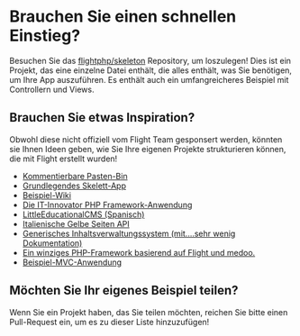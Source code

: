 # Brauchen Sie einen schnellen Einstieg?

Besuchen Sie das [flightphp/skeleton](https://github.com/flightphp/skeleton) Repository, um loszulegen! Dies ist ein Projekt, das eine einzelne Datei enthält, die alles enthält, was Sie benötigen, um Ihre App auszuführen. Es enthält auch ein umfangreicheres Beispiel mit Controllern und Views.

## Brauchen Sie etwas Inspiration?

Obwohl diese nicht offiziell vom Flight Team gesponsert werden, könnten sie Ihnen Ideen geben, wie Sie Ihre eigenen Projekte strukturieren können, die mit Flight erstellt wurden!

- [Kommentierbare Pasten-Bin](https://github.com/n0nag0n/commie2)
- [Grundlegendes Skelett-App](https://github.com/markhughes/flight-skeleton)
- [Beispiel-Wiki](https://github.com/Skayo/FlightWiki)
- [Die IT-Innovator PHP Framework-Anwendung](https://github.com/itinnovator/myphp-app)
- [LittleEducationalCMS (Spanisch)](https://github.com/casgin/LittleEducationalCMS)
- [Italienische Gelbe Seiten API](https://github.com/chiccomagnus/PGAPI)
- [Generisches Inhaltsverwaltungssystem (mit....sehr wenig Dokumentation)](https://github.com/recepuncu/cms)
- [Ein winziges PHP-Framework basierend auf Flight und medoo.](https://github.com/ycrao/tinyme)
- [Beispiel-MVC-Anwendung](https://github.com/paddypei/Flight-MVC)

## Möchten Sie Ihr eigenes Beispiel teilen?

Wenn Sie ein Projekt haben, das Sie teilen möchten, reichen Sie bitte einen Pull-Request ein, um es zu dieser Liste hinzuzufügen!